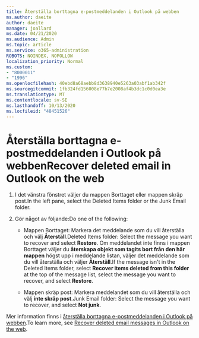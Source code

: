 ```yaml
---
title: Återställa borttagna e-postmeddelanden i Outlook på webben
ms.author: daeite
author: daeite
manager: joallard
ms.date: 04/21/2020
ms.audience: Admin
ms.topic: article
ms.service: o365-administration
ROBOTS: NOINDEX, NOFOLLOW
localization_priority: Normal
ms.custom:
- "8000011"
- "1996"
ms.openlocfilehash: 40ebd8a68aebb8d3638940e5263a03abf1ab342f
ms.sourcegitcommit: 1fb324fd156008e77b7e2008af4b3dc1c0d0ea3e
ms.translationtype: MT
ms.contentlocale: sv-SE
ms.lasthandoff: 10/13/2020
ms.locfileid: "48451526"
---
```

# <a name="recover-deleted-email-in-outlook-on-the-web"></a><span data-ttu-id="cc524-102">Återställa borttagna e-postmeddelanden i Outlook på webben</span><span class="sxs-lookup"><span data-stu-id="cc524-102">Recover deleted email in Outlook on the web</span></span>

1. <span data-ttu-id="cc524-103">I det vänstra fönstret väljer du mappen Borttaget eller mappen skräp post.</span><span class="sxs-lookup"><span data-stu-id="cc524-103">In the left pane, select the Deleted Items folder or the Junk Email folder.</span></span>

2. <span data-ttu-id="cc524-104">Gör något av följande:</span><span class="sxs-lookup"><span data-stu-id="cc524-104">Do one of the following:</span></span>

    - <span data-ttu-id="cc524-105">Mappen Borttaget: Markera det meddelande som du vill återställa och välj **Återställ**.</span><span class="sxs-lookup"><span data-stu-id="cc524-105">Deleted Items folder: Select the message you want to recover and select **Restore**.</span></span> <span data-ttu-id="cc524-106">Om meddelandet inte finns i mappen Borttaget väljer du **återskapa objekt som tagits bort från den här mappen** högst upp i meddelande listan, väljer det meddelande som du vill återställa och väljer **Återställ**.</span><span class="sxs-lookup"><span data-stu-id="cc524-106">If the message isn't in the Deleted Items folder, select **Recover items deleted from this folder** at the top of the message list, select the message you want to recover, and select **Restore**.</span></span>

    - <span data-ttu-id="cc524-107">Mappen skräp post: Markera meddelandet som du vill återställa och välj **inte skräp post**.</span><span class="sxs-lookup"><span data-stu-id="cc524-107">Junk Email folder: Select the message you want to recover, and select **Not junk**.</span></span>

<span data-ttu-id="cc524-108">Mer information finns i [återställa borttagna e-postmeddelanden i Outlook på webben](https://support.office.com/article/a8ca78ac-4721-4066-95dd-571842e9fb11).</span><span class="sxs-lookup"><span data-stu-id="cc524-108">To learn more, see [Recover deleted email messages in Outlook on the web](https://support.office.com/article/a8ca78ac-4721-4066-95dd-571842e9fb11).</span></span>
